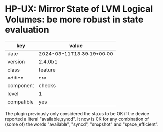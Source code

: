 [//]: # (werk v2)
# HP-UX: Mirror State of LVM Logical Volumes: be more robust in state evaluation

key        | value
---------- | ---
date       | 2024-03-11T13:39:19+00:00
version    | 2.4.0b1
class      | feature
edition    | cre
component  | checks
level      | 1
compatible | yes

The plugin previously only considered the status to be OK if the device reported a literal "available,syncd".
It now is OK for any combination of (some of) the words "available", "syncd", "snapshot" and "space_efficient".
